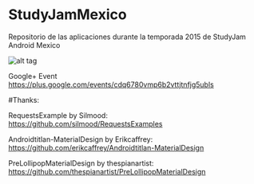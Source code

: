 # StudyJamMexico
Repositorio de las aplicaciones durante la temporada 2015 de StudyJam Android Mexico 



![alt tag](https://lh6.googleusercontent.com/-1zEPpbmmCyI/VNfc8ywrpnI/AAAAAAAAAAA/hFEvz6AhPUU/w940-h235/event_theme.jpg)

Google+ Event
https://plus.google.com/events/cdq6780vmp6b2vttjtnfjg5ubls

#Thanks:

RequestsExample by Silmood: 
https://github.com/silmood/RequestsExamples

Androidtitlan-MaterialDesign by Erikcaffrey:
https://github.com/erikcaffrey/Androidtitlan-MaterialDesign

PreLollipopMaterialDesign by thespianartist:
https://github.com/thespianartist/PreLollipopMaterialDesign
